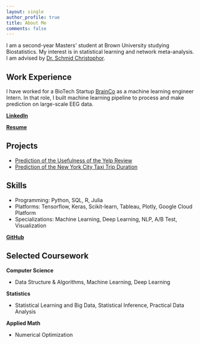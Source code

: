 ```yaml
---
layout: single
author_profile: true
title: About Me
comments: false
---
```

I am a second-year Masters' student at Brown University studying Biostatistics. My interest is in statistical learning and network meta-analysis. I am advised by [Dr. Schmid Christophor](https://vivo.brown.edu/display/cschmid).


## Work Experience

I have worked for a BioTech Startup [BrainCo](https://www.brainco.tech/) as a machine learning engineer Intern. In that role, I built machine learning pipeline to process and make prediction on large-scale EEG data.

**[LinkedIn](https://www.linkedin.com/in/fuyu-zou-3a7576151/)**

**[Resume](Resume_FuyuZou_DS.pdf)**

## Projects
* [Prediction of the Usefulness of the Yelp Review](yelp_review_report.pdf)
* [Prediction of the New York City Taxi Trip Duration](https://www.kaggle.com/c/nyc-taxi-trip-duration)


## Skills
* Programming: Python, SQL, R, Julia
* Platforms: Tensorflow, Keras, Scikit-learn, Tableau, Plotly, Google Cloud Platform
* Specializations: Machine Learning, Deep Learning, NLP, A/B Test, Visualization


**[GitHub](https://github.com/FreyaZou)**

## Selected Coursework
**Computer Science**

* Data Structure & Algorithms, Machine Learning, Deep Learning

**Statistics**

* Statistical Learning and Big Data, Statistical Inference, Practical Data Analysis


**Applied Math**

* Numerical Optimization


